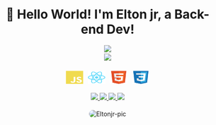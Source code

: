<h1 align="center">🔧 Hello World! I'm Elton jr, a Back-end Dev!</h1>

<div align="center" style="display: flex; flex-direction: column; align-items: center;">
  <a href="https://github.com/eltonjr13">
    <img width="100%" style="max-width: 500px;" src="https://github-readme-stats.vercel.app/api?username=eltonjr13&show_icons=true&theme=dracula&include_all_commits=true&count_private=true"/>
  </a>
  <a href="https://github.com/eltonjr13">
    <img width="100%" style="max-width: 500px;" src="https://github-readme-stats.vercel.app/api/top-langs/?username=eltonjr13&layout=compact&langs_count=7&theme=dracula"/>
  </a>
</div>

<div align="center" style="display: flex; flex-wrap: wrap; justify-content: center; gap: 10px; margin: 20px 0;">
  <img align="center" alt="Eltonjr-Js" height="30" width="40" src="https://raw.githubusercontent.com/devicons/devicon/master/icons/javascript/javascript-plain.svg">
  <img align="center" alt="Eltonjr-React" height="30" width="40" src="https://raw.githubusercontent.com/devicons/devicon/master/icons/react/react-original.svg">
  <img align="center" alt="Eltonjr-HTML" height="30" width="40" src="https://raw.githubusercontent.com/devicons/devicon/master/icons/html5/html5-original.svg">
  <img align="center" alt="Eltonjr-CSS" height="30" width="40" src="https://raw.githubusercontent.com/devicons/devicon/master/icons/css3/css3-original.svg">
</div>

<p>
<div align="center"> 
  <a href="https://discord.gg/641077774752415765" target="_blank">
    <img src="https://img.shields.io/badge/Discord-7289DA?style=for-the-badge&logo=discord&logoColor=white" target="_blank">
  </a> 
  <a href="mailto:eltonjr_bn2@hotmail.com">
    <img src="https://img.shields.io/badge/-Gmail-%23333?style=for-the-badge&logo=gmail&logoColor=white" target="_blank">
  </a>
  <a href="https://www.instagram.com/elton19jr/" target="_blank">
    <img src="https://img.shields.io/badge/-Instagram-%23E4405F?style=for-the-badge&logo=instagram&logoColor=white" target="_blank">
  </a>
  <a href="https://www.linkedin.com/in/elton-junior-7a02922b0/" target="_blank">
    <img src="https://img.shields.io/badge/-LinkedIn-%230077B5?style=for-the-badge&logo=linkedin&logoColor=white" target="_blank">
  </a> 
</div>

<div align="center">
  <img align="center" alt="Eltonjr-pic" height="400em" style="border-radius:30px; margin-top: 20px;" src="https://media4.giphy.com/media/v1.Y2lkPTc5MGI3NjExcGM2dnhkczhheW9laHphM3ZjeHYzcWdhYWtmMDZwdGl5aDFpajgzZiZlcD12MV9pbnRlcm5hbF9naWZfYnlfaWQmY3Q9Zw/huAqJiUKwDATm/giphy.webp"/>
</div>
